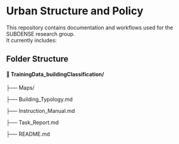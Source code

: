# Urban Structure and Policy

This repository contains documentation and workflows used for the SUBDENSE research group.  
It currently includes:


## Folder Structure
#### 📁 TrainingData_buildingClassification/
  
├── Maps/
                    
├── Building_Typology.md  

├── Instruction_Manual.md  

├── Task_Report.md 

├── README.md                                 

  
